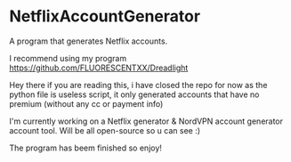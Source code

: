 # NetflixAccountGenerator
A program that generates Netflix accounts.

I recommend using my program
https://github.com/FLUORESCENTXX/Dreadlight


Hey there if you are reading this, i have closed the repo for now as the python file is useless script, it only generated accounts that have no premium (without any cc or payment info)

I'm currently working on a Netflix generator & NordVPN account generator account tool. Will be all open-source so u can see :)

The program has beem finished so enjoy! 
